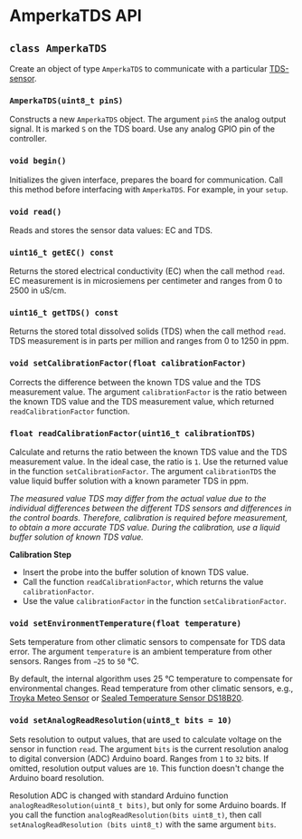 # AmperkaTDS API

## `class AmperkaTDS`

Create an object of type `AmperkaTDS` to communicate with a particular [TDS-sensor](https://amperka.ru/product/troyka-tds-sensor).

### `AmperkaTDS(uint8_t pinS)`

Constructs a new `AmperkaTDS` object. The argument `pinS` the analog output signal. It is marked `S` on the TDS board. Use any analog GPIO pin of the controller.

### `void begin()`

Initializes the given interface, prepares the board for communication.
Call this method before interfacing with `AmperkaTDS`. For example, in your `setup`.

### `void read()`

Reads and stores the sensor data values: EC and TDS.

### `uint16_t getEC() const`

Returns the stored electrical conductivity (EC) when the call method `read`. EC measurement is in microsiemens per centimeter and ranges from 0 to 2500 in uS/cm.

### `uint16_t getTDS() const`

Returns the stored total dissolved solids (TDS) when the call method `read`. TDS measurement is in parts per million and ranges from 0 to 1250 in ppm.

### `void setCalibrationFactor(float calibrationFactor)`

Corrects the difference between the known TDS value and the TDS measurement value. The argument `calibrationFactor` is the ratio between the known TDS value and the TDS measurement value, which returned `readCalibrationFactor` function.

### `float readCalibrationFactor(uint16_t calibrationTDS)`

Calculate and returns the ratio between the known TDS value and the TDS measurement value. In the ideal case, the ratio is `1`. Use the returned value in the function `setCalibrationFactor`. The argument `calibrationTDS` the value liquid buffer solution with a known parameter TDS in ppm.

_The measured value TDS may differ from the actual value due to the individual differences between the different TDS sensors and differences in the control boards. Therefore, calibration is required before measurement, to obtain a more accurate TDS value. During the calibration, use a liquid buffer solution of known TDS value._

**Calibration Step**

- Insert the probe into the buffer solution of known TDS value.
- Call the function `readCalibrationFactor`, which returns the value `calibrationFactor`.
- Use the value `calibrationFactor` in the function `setCalibrationFactor`.

### `void setEnvironmentTemperature(float temperature)`

Sets temperature from other climatic sensors to compensate for TDS data error. The argument `temperature` is an ambient temperature from other sensors. Ranges from `−25` to `50` °C.

By default, the internal algorithm uses 25 °C temperature to compensate for environmental changes. Read temperature from other climatic sensors, e.g., [Troyka Meteo Sensor](https://amperka.ru/product/troyka-meteo-sensor) or [Sealed Temperature Sensor DS18B20](https://amperka.ru/product/sealed-temperature-sensor-ds18b20).

### `void setAnalogReadResolution(uint8_t bits = 10)`

Sets resolution to output values, that are used to calculate voltage on the sensor in function `read`. The argument `bits` is the current resolution analog to digital conversion (ADC) Arduino board. Ranges from `1` to `32` bits. If omitted, resolution output values are `10`. This function doesn't change the Arduino board resolution.

Resolution ADC is changed with standard Arduino function `analogReadResolution(uint8_t bits)`, but only for some Arduino boards. If you call the function `analogReadResolution(bits uint8_t)`, then call `setAnalogReadResolution (bits uint8_t)` with the same argument `bits`.
